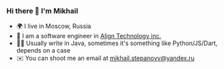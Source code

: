 ### Hi there 👋 I'm Mikhail

- 🌍 I live in Moscow, Russia
- 🏢 I am a software engineer in [Align Technology inc.](https://www.aligntech.com/)
- 👨‍💻 Usually write in Java, sometimes it's something like Python/JS/Dart, depends on a case
- ✉️ You can shoot me an email at [mikhail.stepanovv@yandex.ru](mailto:mikhail.stepanovv@yandex.ru)
